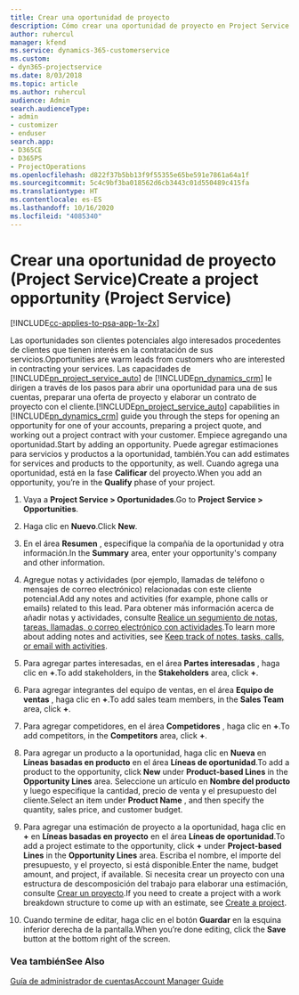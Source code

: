 ```yaml
---
title: Crear una oportunidad de proyecto
description: Cómo crear una oportunidad de proyecto en Project Service
author: ruhercul
manager: kfend
ms.service: dynamics-365-customerservice
ms.custom:
- dyn365-projectservice
ms.date: 8/03/2018
ms.topic: article
ms.author: ruhercul
audience: Admin
search.audienceType:
- admin
- customizer
- enduser
search.app:
- D365CE
- D365PS
- ProjectOperations
ms.openlocfilehash: d822f37b5bb13f9f55355e65be591e7861a64a1f
ms.sourcegitcommit: 5c4c9bf3ba018562d6cb3443c01d550489c415fa
ms.translationtype: HT
ms.contentlocale: es-ES
ms.lasthandoff: 10/16/2020
ms.locfileid: "4085340"
---
```

# <a name="create-a-project-opportunity-project-service"></a><span data-ttu-id="379fe-103">Crear una oportunidad de proyecto (Project Service)</span><span class="sxs-lookup"><span data-stu-id="379fe-103">Create a project opportunity (Project Service)</span></span>

[!INCLUDE[cc-applies-to-psa-app-1x-2x](../includes/cc-applies-to-psa-app-1x-2x.md)]

<span data-ttu-id="379fe-104">Las oportunidades son clientes potenciales algo interesados procedentes de clientes que tienen interés en la contratación de sus servicios.</span><span class="sxs-lookup"><span data-stu-id="379fe-104">Opportunities are warm leads from customers who are interested in contracting your services.</span></span> <span data-ttu-id="379fe-105">Las capacidades de [!INCLUDE[pn_project_service_auto](../includes/pn-project-service-auto.md)] de [!INCLUDE[pn_dynamics_crm](../includes/pn-dynamics-crm.md)] le dirigen a través de los pasos para abrir una oportunidad para una de sus cuentas, preparar una oferta de proyecto y elaborar un contrato de proyecto con el cliente.</span><span class="sxs-lookup"><span data-stu-id="379fe-105">[!INCLUDE[pn_project_service_auto](../includes/pn-project-service-auto.md)] capabilities in [!INCLUDE[pn_dynamics_crm](../includes/pn-dynamics-crm.md)] guide you through the steps for opening an opportunity for one of your accounts, preparing a project quote, and working out a project contract with your customer.</span></span> <span data-ttu-id="379fe-106">Empiece agregando una oportunidad.</span><span class="sxs-lookup"><span data-stu-id="379fe-106">Start by adding an opportunity.</span></span> <span data-ttu-id="379fe-107">Puede agregar estimaciones para servicios y productos a la oportunidad, también.</span><span class="sxs-lookup"><span data-stu-id="379fe-107">You can add estimates for services and products to the opportunity, as well.</span></span> <span data-ttu-id="379fe-108">Cuando agrega una oportunidad, está en la fase **Calificar** del proyecto.</span><span class="sxs-lookup"><span data-stu-id="379fe-108">When you add an opportunity, you’re in the **Qualify** phase of your project.</span></span>  
  
1.  <span data-ttu-id="379fe-109">Vaya a **Project Service > Oportunidades**.</span><span class="sxs-lookup"><span data-stu-id="379fe-109">Go to **Project Service > Opportunities**.</span></span>  
  
2.  <span data-ttu-id="379fe-110">Haga clic en **Nuevo**.</span><span class="sxs-lookup"><span data-stu-id="379fe-110">Click **New**.</span></span>  
  
3.  <span data-ttu-id="379fe-111">En el área **Resumen** , especifique la compañía de la oportunidad y otra información.</span><span class="sxs-lookup"><span data-stu-id="379fe-111">In the **Summary** area, enter your opportunity's company and other information.</span></span>  
  
4.  <span data-ttu-id="379fe-112">Agregue notas y actividades (por ejemplo, llamadas de teléfono o mensajes de correo electrónico) relacionadas con este cliente potencial.</span><span class="sxs-lookup"><span data-stu-id="379fe-112">Add any notes and activities (for example, phone calls or emails) related to this lead.</span></span> <span data-ttu-id="379fe-113">Para obtener más información acerca de añadir notas y actividades, consulte [Realice un segumiento de notas, tareas, llamadas, o correo electrónico con actividades](https://docs.microsoft.com/dynamics365/customerengagement/on-premises/basics/work-with-activities).</span><span class="sxs-lookup"><span data-stu-id="379fe-113">To learn more about adding notes and activities, see [Keep track of notes, tasks, calls, or email with activities](https://docs.microsoft.com/dynamics365/customerengagement/on-premises/basics/work-with-activities).</span></span>  
  
5.  <span data-ttu-id="379fe-114">Para agregar partes interesadas, en el área **Partes interesadas** , haga clic en **+**.</span><span class="sxs-lookup"><span data-stu-id="379fe-114">To add stakeholders, in the **Stakeholders** area, click **+**.</span></span>  
  
6.  <span data-ttu-id="379fe-115">Para agregar integrantes del equipo de ventas, en el área **Equipo de ventas** , haga clic en **+**.</span><span class="sxs-lookup"><span data-stu-id="379fe-115">To add sales team members, in the **Sales Team** area, click **+**.</span></span>  
  
7.  <span data-ttu-id="379fe-116">Para agregar competidores, en el área **Competidores** , haga clic en **+**.</span><span class="sxs-lookup"><span data-stu-id="379fe-116">To add competitors, in the **Competitors** area, click **+**.</span></span>  
  
8.  <span data-ttu-id="379fe-117">Para agregar un producto a la oportunidad, haga clic en **Nueva** en **Líneas basadas en producto** en el área **Líneas de oportunidad**.</span><span class="sxs-lookup"><span data-stu-id="379fe-117">To add a product to the opportunity, click **New** under **Product-based Lines** in the **Opportunity Lines** area.</span></span> <span data-ttu-id="379fe-118">Seleccione un artículo en **Nombre del producto** y luego especifique la cantidad, precio de venta y el presupuesto del cliente.</span><span class="sxs-lookup"><span data-stu-id="379fe-118">Select an item under **Product Name** , and then specify the quantity, sales price, and customer budget.</span></span>  
  
9. <span data-ttu-id="379fe-119">Para agregar una estimación de proyecto a la oportunidad, haga clic en **+** en **Líneas basadas en proyecto** en el área **Líneas de oportunidad**.</span><span class="sxs-lookup"><span data-stu-id="379fe-119">To add a project estimate to the opportunity, click **+** under **Project-based Lines** in the **Opportunity Lines** area.</span></span> <span data-ttu-id="379fe-120">Escriba el nombre, el importe del presupuesto, y el proyecto, si está disponible.</span><span class="sxs-lookup"><span data-stu-id="379fe-120">Enter the name, budget amount, and project, if available.</span></span> <span data-ttu-id="379fe-121">Si necesita crear un proyecto con una estructura de descomposición del trabajo para elaborar una estimación, consulte [Crear un proyecto](../psa/create-project.md).</span><span class="sxs-lookup"><span data-stu-id="379fe-121">If you need to create a project with a work breakdown structure to come up with an estimate, see [Create a project](../psa/create-project.md).</span></span>  
  
10. <span data-ttu-id="379fe-122">Cuando termine de editar, haga clic en el botón **Guardar** en la esquina inferior derecha de la pantalla.</span><span class="sxs-lookup"><span data-stu-id="379fe-122">When you’re done editing, click the **Save** button at the bottom right of the screen.</span></span>  
  
### <a name="see-also"></a><span data-ttu-id="379fe-123">Vea también</span><span class="sxs-lookup"><span data-stu-id="379fe-123">See Also</span></span>  
 [<span data-ttu-id="379fe-124">Guía de administrador de cuentas</span><span class="sxs-lookup"><span data-stu-id="379fe-124">Account Manager Guide</span></span>](../psa/account-manager-guide.md)
